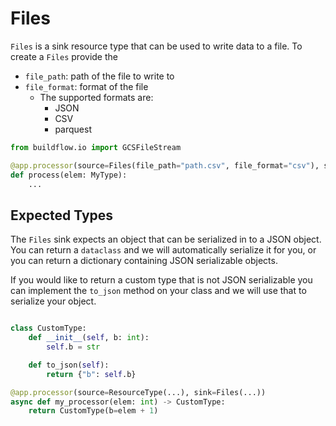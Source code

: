 # Files

`Files` is a sink resource type that can be used to write data to a file. To create a `Files` provide the 
- `file_path`: path of the file to write to
- `file_format`: format of the file 
    - The supported formats are:
        - JSON
        - CSV
        - parquest

```python
from buildflow.io import GCSFileStream

@app.processor(source=Files(file_path="path.csv", file_format="csv"), sink=...)
def process(elem: MyType):
    ...
```

## Expected Types

The `Files` sink expects an object that can be serialized in to a JSON object. You can return a `dataclass` and we will automatically serialize it for you, or you can return a dictionary containing JSON serializable objects.

If you would like to return a custom type that is not JSON serializable you can implement the `to_json` method on your class and we will use that to serialize your object.

```python

class CustomType:
    def __init__(self, b: int):
        self.b = str

    def to_json(self):
        return {"b": self.b}

@app.processor(source=ResourceType(...), sink=Files(...))
async def my_processor(elem: int) -> CustomType:
    return CustomType(b=elem + 1)
```